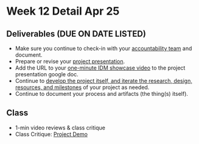 # Week 12 Detail Apr 25

## Deliverables (DUE ON DATE LISTED)

* Make sure you continue to check-in with your [accountability team](../assignments/accountability\_partner.md) and document.
* Prepare or revise your [project presentation](../critiques-demos-presentations-and-exhibition/project-presentation.md).
* Add the URL to your [one-minute IDM showcase video](https://docs.google.com/document/d/1EfXgca1QsOS6xNGzMvSjeAmHDSRgqK2bK1CTrJRPoNU/edit) to the project presentation google doc.
* Continue to [develop the project itself, and iterate the research, design, resources, and milestones](../project\_plan/) of your project as needed.
* Continue to document your process and artifacts (the thing(s) itself).

## Class

* 1-min video reviews & class critique
*   Class Critique: [Project Demo](../critiques-demos-presentations-and-exhibition/project\_demo.md)&#x20;




